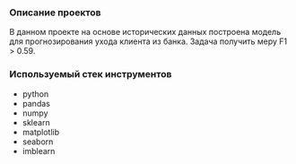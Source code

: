 ### Описание проектов
В данном проекте на основе исторических данных построена модель для прогнозирования ухода клиента из банка. Задача получить меру F1 > 0.59. 

### Используемый стек инструментов
- python
- pandas
- numpy
- sklearn
- matplotlib
- seaborn
- imblearn
